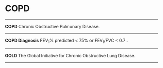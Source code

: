 # COPD
- - -
**COPD**
Chronic Obstructive Pulmonary Disease.
- - -
**COPD Diagnosis**
FEV<sub>1</sub>% predicted < 75% or
FEV<sub>1</sub>/FVC < 0.7 .
- - -
**GOLD**
The Global Initiative for Chronic Obstructive Lung Disease.
- - -